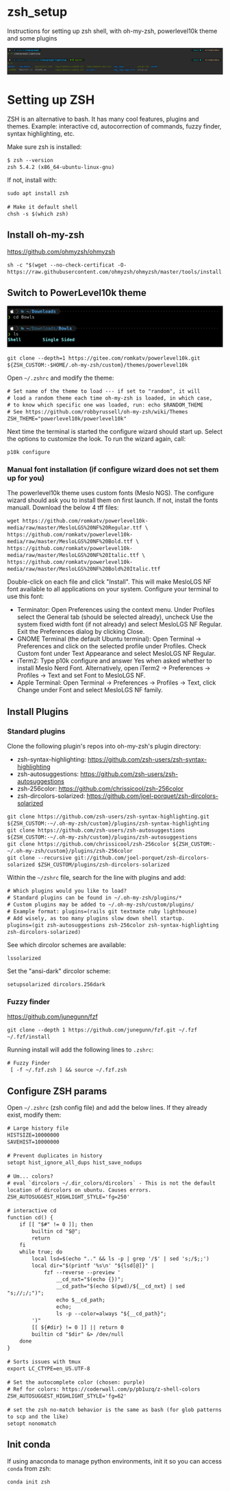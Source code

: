 # zsh_setup
Instructions for setting up zsh shell, with oh-my-zsh, powerlevel10k theme and some plugins

![](shell_p10k_2.png)

# Setting up ZSH
ZSH is an alternative to bash. It has many cool features, plugins and themes.
Example: interactive cd, autocorrection of commands, fuzzy finder, syntax highlighting, etc.

Make sure zsh is installed:
```shell script
$ zsh --version
zsh 5.4.2 (x86_64-ubuntu-linux-gnu)
```

If not, install with:
```shell script
sudo apt install zsh

# Make it default shell
chsh -s $(which zsh)
```

## Install oh-my-zsh
https://github.com/ohmyzsh/ohmyzsh
```shell script
sh -c "$(wget --no-check-certificat -O- https://raw.githubusercontent.com/ohmyzsh/ohmyzsh/master/tools/install.sh)"
```

## Switch to PowerLevel10k theme

![](shell_p10k_1.png)

```shell
git clone --depth=1 https://gitee.com/romkatv/powerlevel10k.git ${ZSH_CUSTOM:-$HOME/.oh-my-zsh/custom}/themes/powerlevel10k
```

Open `~/.zshrc` and modify the theme:
```shell script
# Set name of the theme to load --- if set to "random", it will
# load a random theme each time oh-my-zsh is loaded, in which case,
# to know which specific one was loaded, run: echo $RANDOM_THEME
# See https://github.com/robbyrussell/oh-my-zsh/wiki/Themes
ZSH_THEME="powerlevel10k/powerlevel10k"
```

Next time the terminal is started the configure wizard should start up. Select the options to customize the look.
To run the wizard again, call:
```shell
p10k configure
```

### Manual font installation (if configure wizard does not set them up for you)

The powerlevel10k theme uses custom fonts (Meslo NGS). The configure wizard should ask you to install them on first launch. If not, install the
fonts manuall. Download the below 4 tff files:

```shell script
wget https://github.com/romkatv/powerlevel10k-media/raw/master/MesloLGS%20NF%20Regular.ttf \
https://github.com/romkatv/powerlevel10k-media/raw/master/MesloLGS%20NF%20Bold.ttf \
https://github.com/romkatv/powerlevel10k-media/raw/master/MesloLGS%20NF%20Italic.ttf \
https://github.com/romkatv/powerlevel10k-media/raw/master/MesloLGS%20NF%20Bold%20Italic.ttf
```

Double-click on each file and click "Install". This will make MesloLGS NF font available to all applications on your system. Configure your terminal to use this font:
- Terminator: Open Preferences using the context menu. Under Profiles select the General tab (should be selected already), uncheck Use the system fixed width font (if not already) and select MesloLGS NF Regular. Exit the Preferences dialog by clicking Close.
- GNOME Terminal (the default Ubuntu terminal): Open Terminal → Preferences and click on the selected profile under Profiles. Check Custom font under Text Appearance and select MesloLGS NF Regular.
- iTerm2: Type p10k configure and answer Yes when asked whether to install Meslo Nerd Font. Alternatively, open iTerm2 → Preferences → Profiles → Text and set Font to MesloLGS NF.
- Apple Terminal: Open Terminal → Preferences → Profiles → Text, click Change under Font and select MesloLGS NF family.

## Install Plugins

### Standard plugins
Clone the following plugin's repos into oh-my-zsh's plugin directory:
- zsh-syntax-highlighting: https://github.com/zsh-users/zsh-syntax-highlighting
- zsh-autosuggestions: https://github.com/zsh-users/zsh-autosuggestions
- zsh-256color: https://github.com/chrissicool/zsh-256color
- zsh-dircolors-solarized: https://github.com/joel-porquet/zsh-dircolors-solarized

```shell script
git clone https://github.com/zsh-users/zsh-syntax-highlighting.git ${ZSH_CUSTOM:-~/.oh-my-zsh/custom}/plugins/zsh-syntax-highlighting
git clone https://github.com/zsh-users/zsh-autosuggestions ${ZSH_CUSTOM:-~/.oh-my-zsh/custom}/plugins/zsh-autosuggestions
git clone https://github.com/chrissicool/zsh-256color ${ZSH_CUSTOM:-~/.oh-my-zsh/custom}/plugins/zsh-256color
git clone --recursive git://github.com/joel-porquet/zsh-dircolors-solarized $ZSH_CUSTOM/plugins/zsh-dircolors-solarized
```

Within the `~/zshrc` file, search for the line with plugins and add:
```shell script
# Which plugins would you like to load?
# Standard plugins can be found in ~/.oh-my-zsh/plugins/*
# Custom plugins may be added to ~/.oh-my-zsh/custom/plugins/
# Example format: plugins=(rails git textmate ruby lighthouse)
# Add wisely, as too many plugins slow down shell startup.
plugins=(git zsh-autosuggestions zsh-256color zsh-syntax-highlighting zsh-dircolors-solarized)
```

See which dircolor schemes are available:
```shell script
lssolarized
```
Set the "ansi-dark" dircolor scheme:
```shell script
setupsolarized dircolors.256dark
```


### Fuzzy finder
https://github.com/junegunn/fzf
```shell script
git clone --depth 1 https://github.com/junegunn/fzf.git ~/.fzf
~/.fzf/install
```

Running install will add the following lines to `.zshrc`:
```shell script
# Fuzzy Finder
 [ -f ~/.fzf.zsh ] && source ~/.fzf.zsh
```

## Configure ZSH params
Open `~/.zshrc` (zsh config file) and add the below lines. If they already exist, modify them:

```shell script
# Large history file
HISTSIZE=10000000
SAVEHIST=10000000

# Prevent duplicates in history
setopt hist_ignore_all_dups hist_save_nodups

# Um... colors?
# eval `dircolors ~/.dir_colors/dircolors` - This is not the default location of dircolors on ubuntu. Causes errors.
ZSH_AUTOSUGGEST_HIGHLIGHT_STYLE='fg=250'

# interactive cd
function cd() {
    if [[ "$#" != 0 ]]; then
        builtin cd "$@";
        return
    fi
    while true; do
        local lsd=$(echo ".." && ls -p | grep '/$' | sed 's;/$;;')
        local dir="$(printf '%s\n' "${lsd[@]}" |
            fzf --reverse --preview '
                __cd_nxt="$(echo {})";
                __cd_path="$(echo $(pwd)/${__cd_nxt} | sed "s;//;/;")";
                echo $__cd_path;
                echo;
                ls -p --color=always "${__cd_path}";
        ')"
        [[ ${#dir} != 0 ]] || return 0
        builtin cd "$dir" &> /dev/null
    done
}

# Sorts issues with tmux
export LC_CTYPE=en_US.UTF-8

# Set the autocomplete color (chosen: purple)
# Ref for colors: https://coderwall.com/p/pb1uzq/z-shell-colors
ZSH_AUTOSUGGEST_HIGHLIGHT_STYLE='fg=62'

# set the zsh no-match behavior is the same as bash (for glob patterns to scp and the like)
setopt nonomatch
```

## Init conda
If using anaconda to manage python environments, init it so you can access `conda` from zsh:
```shell script
conda init zsh
```

